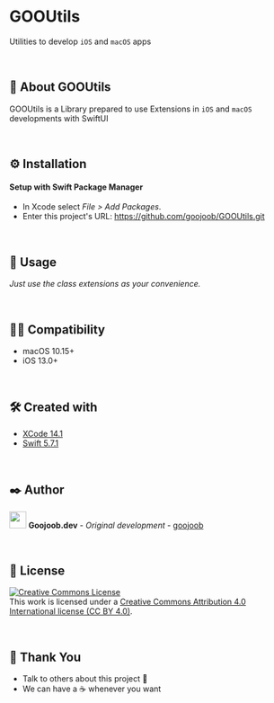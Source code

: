 # GOOUtils
Utilities to develop `iOS` and `macOS` apps

<br/>

## 🧰 About GOOUtils

GOOUtils is a Library prepared to use Extensions in `iOS` and `macOS` developments with SwiftUI

<br/>

## ⚙️ Installation

#### Setup with Swift Package Manager

* In Xcode select *File > Add Packages*.
* Enter this project's URL: https://github.com/goojoob/GOOUtils.git

<br/>

## 🔧 Usage

_Just use the class extensions as your convenience._

<br/>

## 👨‍💻 Compatibility

* macOS 10.15+
* iOS 13.0+

<br/>

## 🛠️ Created with

* [XCode 14.1](https://developer.apple.com/xcode/)
* [Swift 5.7.1](https://swift.org/)

<br/>

## ✒️ Author

<img src ="https://goojoob.dev/images/logo.svg" width=30 /> **Goojoob.dev** - *Original development* - [goojoob](https://twitter.com/goojoobdev) 

<br/>

## 📄 License

<a rel="license" target="_blank" href="http://creativecommons.org/licenses/by/4.0/"><img alt="Creative Commons License" style="border-width:0" src="https://i.creativecommons.org/l/by/4.0/88x31.png" /></a><br />This work is licensed under a <a rel="license" href="http://creativecommons.org/licenses/by/4.0/">Creative Commons Attribution 4.0 International license (CC BY 4.0)</a>.

<br/>

## 🎁 Thank You

* Talk to others about this project 📢
* We can have a ☕ whenever you want

<br/>
